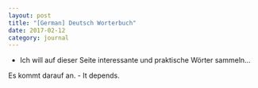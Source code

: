 ```yaml
---
layout: post
title: "[German] Deutsch Worterbuch"
date: 2017-02-12
category: journal
---
```


<link rel="stylesheet" type="text/css"  href="/keiths-site/css/main.css">

* Ich will auf dieser Seite interessante und praktische Wörter sammeln...


Es kommt darauf an. - It depends.